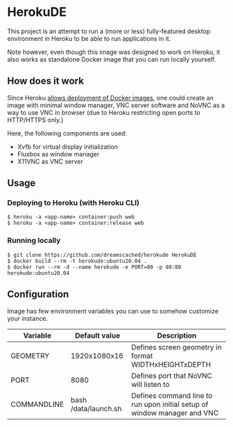 # HerokuDE

This project is an attempt to run a (more or less) fully-featured desktop
environment in Heroku to be able to run applications in it.

Note however, even though this image was designed to work on Heroku, it also
works as standalone Docker image that you can run locally yourself.


## How does it work

Since Heroku [allows deployment of Docker images](https://devcenter.heroku.com/articles/build-docker-images-heroku-yml#heroku-yml-overview),
one could create an image with minimal window manager, VNC server
software and NoVNC as a way to use VNC in browser (due to Heroku restricting
open ports to HTTP/HTTPS only.)

Here, the following components are used:

* Xvfb for virtual display initialization
* Fluxbox as window manager
* X11VNC as VNC server


## Usage

### Deploying to Heroku (with Heroku CLI)

```shell
$ heroku -a <app-name> container:push web
$ heroku -a <app-name> container:release web
```


### Running locally

```shell
$ git clone https://github.com/dreamscached/herokude HerokuDE
$ docker build --rm -t herokude:ubuntu20.04 .
$ docker run --rm -d --name herokude -e PORT=80 -p 80:80 herokude:ubuntu20.04
```

## Configuration

Image has few environment variables you can use to somehow customize your
instance.

| Variable    | Default value        | Description                                                              |
|-------------|----------------------|--------------------------------------------------------------------------|
| GEOMETRY    | 1920x1080x16         | Defines screen geometry in format WIDTHxHEIGHTxDEPTH                     |
| PORT        | 8080                 | Defines port that NoVNC will listen to                                   |
| COMMANDLINE | bash /data/launch.sh | Defines command line to run upon initial setup of window manager and VNC |                    
